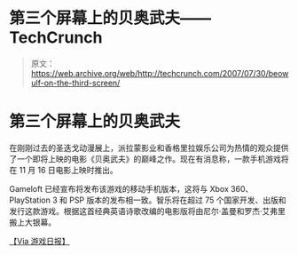 # 第三个屏幕上的贝奥武夫——TechCrunch

> 原文：<https://web.archive.org/web/http://techcrunch.com/2007/07/30/beowulf-on-the-third-screen/>

# 第三个屏幕上的贝奥武夫

在刚刚过去的圣迭戈动漫展上，派拉蒙影业和香格里拉娱乐公司为热情的观众提供了一个即将上映的电影《贝奥武夫》的巅峰之作。现在有消息称，一款手机游戏将在 11 月 16 日电影上映时推出。

Gameloft 已经宣布将发布该游戏的移动手机版本，这将与 Xbox 360、PlayStation 3 和 PSP 版本的发布相一致。智乐将在超过 75 个国家开发、出版和发行这款游戏。根据这首经典英语诗歌改编的电影版将由尼尔·盖曼和罗杰·艾弗里搬上大银幕。

[【Via 游戏日报】](https://web.archive.org/web/20210121182925/http://biz.gamedaily.com/industry/feature/?id=16961)